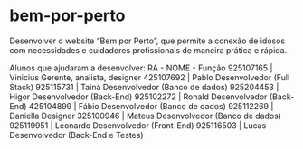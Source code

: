 # bem-por-perto
Desenvolver o website “Bem por Perto”, que permite a conexão de idosos com necessidades e cuidadores profissionais de maneira prática e rápida.


Alunos que ajudaram a desenvolver:
RA	- NOME - Função
925107165 |	Vinicius	Gerente, analista, designer
425107692 |	Pablo	Desenvolvedor (Full Stack)
925115731	| Tainá	Desenvolvedor (Banco de dados)
925204453 |	Higor	Desenvolvedor (Back-End)
925102272	| Ronald	Desenvolvedor (Back-End)
425104899	| Fábio	Desenvolvedor (Banco de dados)
925112269	| Daniella	Designer
325100946	| Mateus	Desenvolvedor (Banco de dados)
925119951	| Leonardo	Desenvolvedor (Front-End)
925116503	| Lucas	Desenvolvedor (Back-End e Testes)







